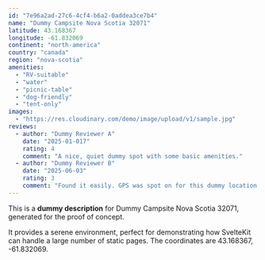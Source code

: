```yaml
---
id: "7e96a2ad-27c6-4cf4-b6a2-0addea3ce7b4"
name: "Dummy Campsite Nova Scotia 32071"
latitude: 43.168367
longitude: -61.832069
continent: "north-america"
country: "canada"
region: "nova-scotia"
amenities:
  - "RV-suitable"
  - "water"
  - "picnic-table"
  - "dog-friendly"
  - "tent-only"
images:
  - "https://res.cloudinary.com/demo/image/upload/v1/sample.jpg"
reviews:
  - author: "Dummy Reviewer A"
    date: "2025-01-017"
    rating: 4
    comment: "A nice, quiet dummy spot with some basic amenities."
  - author: "Dummy Reviewer B"
    date: "2025-06-03"
    rating: 3
    comment: "Found it easily. GPS was spot on for this dummy location."
---
```


This is a **dummy description** for Dummy Campsite Nova Scotia 32071, generated for the proof of concept.

It provides a serene environment, perfect for demonstrating how SvelteKit can handle a large number of static pages. The coordinates are 43.168367, -61.832069.
